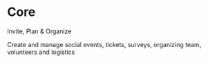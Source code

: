 # Core
Invite, Plan &amp; Organize

Create and manage social events, tickets, surveys, organizing team, volunteers and logistics
